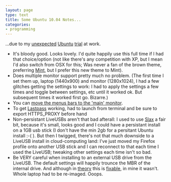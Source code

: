 ```yaml
---
layout: page
type: text
title: Some Ubuntu 10.04 Notes...
categories: 
- programming
---
```

...due to my [unexpected](http://twitter.com/atomicules/status/13262677183) [Ubuntu](http://twitter.com/i5m/status/13262725543) [trial](http://twitter.com/atomicules/status/13377189047) at work.

* It's bloody good. Looks lovely. I'd quite happily use this full time if I had that choice/option (not like there's any competition with XP, but I mean I'd also switch from OSX for this; Was never a fan of the brown theme, preferring [Mint](http://www.linuxmint.com/), but I prefer this new theme to Mint).
* Does multiple monitor support pretty much no problem. (The first time I set them up, laptop (1440x900) and monitor (1280x1024), I had a few glitches getting the settings to work: I had to apply the settings a few times and toggle between settings, etc until it worked ok. But subsequent times it worked first go. Bizarre.)
* You can [move the menus bars to the 'main' monitor](http://gaarai.com/2009/11/03/move-gnome-panels-to-a-different-monitor-in-ubuntu/).
* To get [Lastpass](http://www.lastpass.com) working, had to launch from terminal and be sure to export HTTPS_PROXY before hand
* Non-persistant LiveUSBs aren't that bad afterall: I used to use [Slax](http://www.slax.org) a fair bit, because it's small, looks good and I could have a persistant install on a 1GB usb stick (I don't have the min 2gb for a persitant Ubuntu install :-( ). But then I twigged, there's not that much downside to a LiveUSB install in cloud-computing land: I've just moved my Firefox profile onto another USB stick and I can reconnect to that each time I used the LiveUSB; tweaking other settings each time isn't so bad.
* Be VERY careful when installing to an external USB drive from the LiveUSB. The default settings will happily trounce the MBR of the internal drive. And although in [theory](http://community.mcafee.com/message/98075) this is [fixable](http://community.mcafee.com/message/4235), in mine it wasn't. Whole laptop had to be re-imaged. Ooops.

